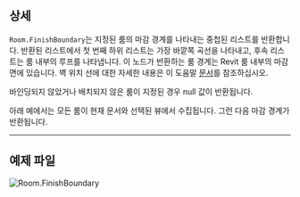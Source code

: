 ## 상세
`Room.FinishBoundary`는 지정된 룸의 마감 경계를 나타내는 중첩된 리스트를 반환합니다. 반환된 리스트에서 첫 번째 하위 리스트는 가장 바깥쪽 곡선을 나타내고, 후속 리스트는 룸 내부의 루프를 나타냅니다. 이 노드가 반환하는 룸 경계는 Revit 룸 내부의 마감 면에 있습니다. 벽 위치 선에 대한 자세한 내용은 이 도움말 [문서](https://help.autodesk.com/view/RVT/2024/KOR/?guid=GUID-0BB62832-36DD-4E06-A9D4-EE98CE0FCF89)를 참조하십시오.

바인딩되지 않았거나 배치되지 않은 룸이 지정된 경우 null 값이 반환됩니다.

아래 예에서는 모든 룸이 현재 문서와 선택된 뷰에서 수집됩니다. 그런 다음 마감 경계가 반환됩니다.
___
## 예제 파일

![Room.FinishBoundary](./Revit.Elements.Room.FinishBoundary_img.jpg)

